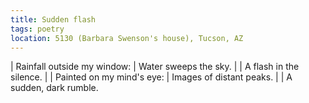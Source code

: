 ```yaml
---
title: Sudden flash
tags: poetry
location: 5130 (Barbara Swenson's house), Tucson, AZ
---
```


| Rainfall outside my window:
| Water sweeps the sky.
|
| A flash in the silence.
|
| Painted on my mind's eye:
| Images of distant peaks.
|
| A sudden, dark rumble.
